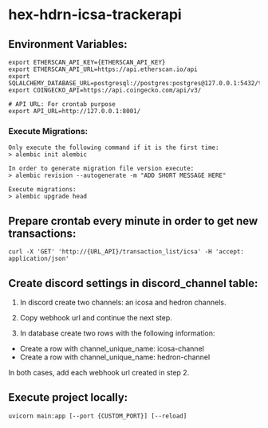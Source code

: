 # hex-hdrn-icsa-trackerapi

## Environment Variables:

    export ETHERSCAN_API_KEY={ETHERSCAN_API_KEY}
    export ETHERSCAN_API_URL=https://api.etherscan.io/api
    export SQLALCHEMY_DATABASE_URL=postgresql://postgres:postgres@127.0.0.1:5432/token_trackerdb
    export COINGECKO_API=https://api.coingecko.com/api/v3/

    # API URL: For crontab purpose
    export API_URL=http://127.0.0.1:8001/


### Execute Migrations:

    Only execute the following command if it is the first time:
    > alembic init alembic

    In order to generate migration file version execute:
    > alembic revision --autogenerate -m "ADD SHORT MESSAGE HERE"

    Execute migrations:
    > alembic upgrade head


## Prepare crontab every minute in order to get new transactions:

```
curl -X 'GET' 'http://{URL_API}/transaction_list/icsa' -H 'accept: application/json'
```


## Create discord settings in discord_channel table:

1. In discord create two channels: an icosa and hedron channels.
    
2. Copy webhook url and continue the next step.

3. In database create two rows with the following information:

* Create a row with channel_unique_name: icosa-channel
* Create a row with channel_unique_name: hedron-channel
        
In both cases, add each webhook url created in step 2.

## Execute project locally:

```
uvicorn main:app [--port {CUSTOM_PORT}] [--reload]
```